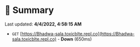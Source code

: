 # 📖 Summary
Last updated: **4/4/2022, 4:58:15 AM**

- `GET` [https://Bhadwa-sala.toxicblte.repl.co](https://Bhadwa-sala.toxicblte.repl.co) - **Down** (650ms)
